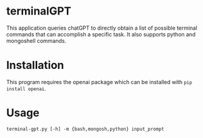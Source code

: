 # terminalGPT
This application queries chatGPT to directly obtain a list of possible terminal commands that can accomplish a specific task. It also supports python and mongoshell commands.

# Installation
This program requires the openai package which can be installed with `pip install openai`. 

# Usage 
` terminal-gpt.py [-h] -m {bash,mongosh,python} input_prompt `
